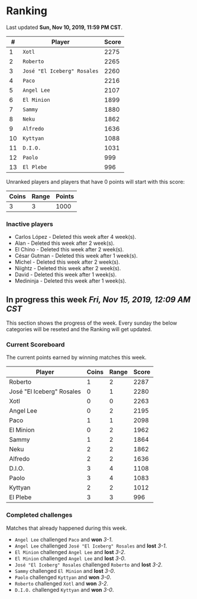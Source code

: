 # Ranking

Last updated **Sun, Nov 10, 2019, 11:59 PM CST**.

|#|Player|Score|
|-|------|-----|
|1|`Xotl`|2275|
|2|`Roberto`|2265|
|3|`José "El Iceberg" Rosales`|2260|
|4|`Paco`|2216|
|5|`Angel Lee`|2107|
|6|`El Minion`|1899|
|7|`Sammy`|1880|
|8|`Neku`|1862|
|9|`Alfredo`|1636|
|10|`Kyttyan`|1088|
|11|`D.I.O.`|1031|
|12|`Paolo`|999|
|13|`El Plebe`|996|

Unranked players and players that have 0 points will start with this score:

|Coins|Range|Points|
|-----|-----|------|
|3|3|1000|

### Inactive players
* Carlos López - Deleted this week after 4 week(s).
* Alan - Deleted this week after 2 week(s).
* El Chino - Deleted this week after 2 week(s).
* César Gutman - Deleted this week after 1 week(s).
* Michel - Deleted this week after 2 week(s).
* Niightz - Deleted this week after 2 week(s).
* David - Deleted this week after 1 week(s).
* Medininja - Deleted this week after 1 week(s).

## In progress this week *Fri, Nov 15, 2019, 12:09 AM CST*
This section shows the progress of the week. Every sunday the below categories will be reseted and the Ranking will get updated.

### Current Scoreboard
The current points earned by winning matches this week.

|Player|Coins|Range|Score|
|------|-----|-----|-----|
|Roberto|1|2|2287|
|José "El Iceberg" Rosales|0|1|2280|
|Xotl|0|0|2263|
|Angel Lee|0|2|2195|
|Paco|1|1|2098|
|El Minion|0|2|1962|
|Sammy|1|2|1864|
|Neku|2|2|1862|
|Alfredo|2|2|1636|
|D.I.O.|3|4|1108|
|Paolo|3|4|1083|
|Kyttyan|2|2|1012|
|El Plebe|3|3|996|

### Completed challenges
Matches that already happened during this week.

* `Angel Lee` challenged `Paco` and **won** *3-1*.
* `Angel Lee` challenged `José "El Iceberg" Rosales` and **lost** *3-1*.
* `El Minion` challenged `Angel Lee` and **lost** *3-2*.
* `El Minion` challenged `Angel Lee` and **lost** *3-0*.
* `José "El Iceberg" Rosales` challenged `Roberto` and **lost** *3-2*.
* `Sammy` challenged `El Minion` and **lost** *3-0*.
* `Paolo` challenged `Kyttyan` and **won** *3-0*.
* `Roberto` challenged `Xotl` and **won** *3-2*.
* `D.I.O.` challenged `Kyttyan` and **won** *3-0*.
